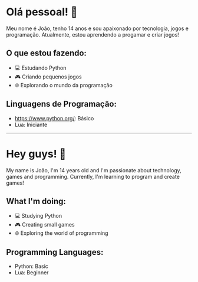 # Olá pessoal! 👋

Meu nome é João, tenho 14 anos e sou apaixonado por tecnologia, jogos e programação. Atualmente, estou aprendendo a progamar e criar jogos!

## O que estou fazendo:
- 💻 Estudando Python
- 🎮 Criando pequenos jogos
- 🌐 Explorando o mundo da programação

## Linguagens de Programação:
- https://www.python.org/: Básico
- Lua: Iniciante

--------

# Hey guys! 👋

My name is João, I'm 14 years old and I'm passionate about technology, games and programming. Currently, I'm learning to program and create games!

## What I'm doing:
- 💻 Studying Python
- 🎮 Creating small games
- 🌐 Exploring the world of programming

## Programming Languages:
- Python: Basic
- Lua: Beginner
